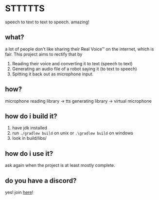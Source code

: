 
# STTTTTS

speech to text to text to speech. amazing!

## what?

a lot of people don't like sharing their Real Voice™ on the internet, which is fair. This project aims to rectify that by
1. Reading their voice and converting it to text (speech to text)
2. Generating an audio file of a robot saying it (to text to speech)
3. Spitting it back out as microphone input.

## how?

microphone reading library -> tts generating library -> virtual microphone

## how do i build it?

1. have jdk installed
2. run `./gradlew build` on unix or `.\gradlew build` on windows
3. look in build/libs/

## how do i use it?

ask again when the project is at least mostly complete.

## do you have a discord?

yes! join [here](https://discord.gg/4Ru6SRasJB)!